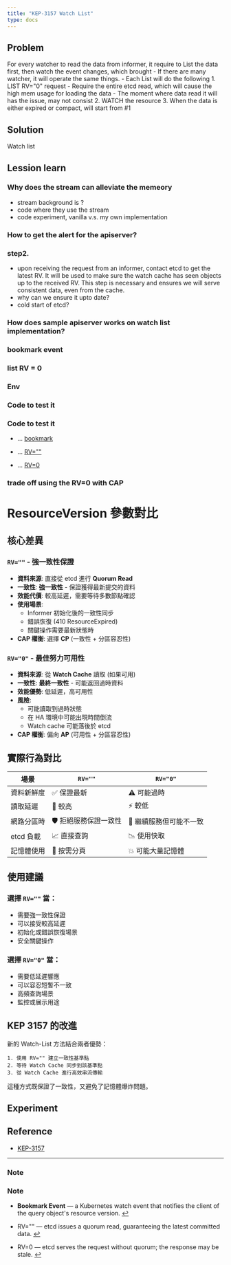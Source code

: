 ```yaml
---
title: "KEP-3157 Watch List"
type: docs
---
```


## Problem
For every watcher to read the data from informer, it require to List the data first, then watch the event changes, which brought
	- If there are many watcher, it will operate the same things.
	- Each List will do the following
        1. LIST RV="0" request
           - Require the entire etcd read, which will cause the high mem usage for loading the data
           - The moment where data read it will has the issue, may not consist
        2. WATCH the resource
        3. When the data is either expired or compact, will start from #1


## Solution
Watch list

## Lession learn

### Why does the stream can alleviate the memeory
- stream background is ?
- code where they use the stream
- code experiment, vanilla v.s. my own implementation
### How to get the alert for the apiserver?
### step2.
- upon receiving the request from an informer, contact etcd to get the latest RV. It will be used to make sure the watch cache has seen objects up to the received RV. This step is necessary and ensures we will serve consistent data, even from the cache.
- why can we ensure it upto date?
- cold start of etcd?

### How does sample apiserver works on watch list implementation?

### bookmark event
### list RV = 0



### Env
### Code to test it
### Code to test it
<a id="bookmark-ref"></a>
- … [bookmark](#bookmark-note)

<a id="rv-empty-ref"></a>
- … [RV=""](#rv-empty-note)

<a id="rv-0-ref"></a>
- … [RV=0](#rv-0-note)


### trade off using the RV=0 with CAP
# ResourceVersion 參數對比

## 核心差異

### `RV=""` - 強一致性保證
- **資料來源**: 直接從 etcd 進行 **Quorum Read**
- **一致性**: **強一致性** - 保證獲得最新提交的資料
- **效能代價**: 較高延遲，需要等待多數節點確認
- **使用場景**:
  - Informer 初始化後的一致性同步
  - 錯誤恢復 (410 ResourceExpired)
  - 關鍵操作需要最新狀態時
- **CAP 權衡**: 選擇 **CP** (一致性 + 分區容忍性)

### `RV="0"` - 最佳努力可用性
- **資料來源**: 從 **Watch Cache** 讀取 (如果可用)
- **一致性**: **最終一致性** - 可能返回過時資料
- **效能優勢**: 低延遲，高可用性
- **風險**:
  - 可能讀取到過時狀態
  - 在 HA 環境中可能出現時間倒流
  - Watch cache 可能落後於 etcd
- **CAP 權衡**: 偏向 **AP** (可用性 + 分區容忍性)

## 實際行為對比

| 場景 | `RV=""` | `RV="0"` |
|------|---------|----------|
| 資料新鮮度 | ✅ 保證最新 | ⚠️ 可能過時 |
| 讀取延遲 | 🐌 較高 | ⚡ 較低 |
| 網路分區時 | 🛡️ 拒絕服務保證一致性 | 📱 繼續服務但可能不一致 |
| etcd 負載 | 📈 直接查詢 | 📉 使用快取 |
| 記憶體使用 | 💾 按需分頁 | 💥 可能大量記憶體 |

## 使用建議

### 選擇 `RV=""` 當：
- 需要強一致性保證
- 可以接受較高延遲
- 初始化或錯誤恢復場景
- 安全關鍵操作

### 選擇 `RV="0"` 當：
- 需要低延遲響應
- 可以容忍短暫不一致
- 高頻查詢場景
- 監控或展示用途

## KEP 3157 的改進

新的 Watch-List 方法結合兩者優勢：

```
1. 使用 RV="" 建立一致性基準點
2. 等待 Watch Cache 同步到該基準點
3. 從 Watch Cache 進行高效串流傳輸
```

這種方式既保證了一致性，又避免了記憶體爆炸問題。

## Experiment

## Reference
- [KEP-3157](https://github.com/kubernetes/enhancements/blob/master/keps/sig-api-machinery/3157-watch-list/README.md)

---

### Note

### Note
<a id="bookmark-note"></a>
- **Bookmark Event** — a Kubernetes watch event that notifies the client of the query object's resource version. [↩](#bookmark-ref)

<a id="rv-empty-note"></a>
- RV="" — etcd issues a quorum read, guaranteeing the latest committed data. [↩](#rv-empty-ref)

<a id="rv-0-note"></a>
- RV=0 — etcd serves the request without quorum; the response may be stale. [↩](#rv-0-ref)
